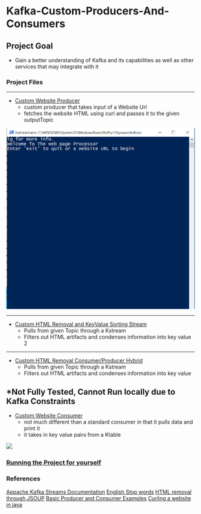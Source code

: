 # Kafka-Custom-Producers-And-Consumers

## Project Goal
- Gain a better understanding of Kafka and its capabilities as well as other services that may integrate with it

### Project Files
-------------
- [Custom Website Producer](KafkaCustoms/src/main/java/edu/nwmsu/indStudy/kafka/fraudDetector/WebsiteProcesserProducer.java)
  - custom producer that takes input of a Website Url
  - fetches the website HTML using curl and passes it to the given outputTopic

![](Kafka_Producer.PNG)


-------------
- [Custom HTML Removal and KeyValue Sorting Stream](KafkaCustoms/src/main/java/edu/nwmsu/indStudy/kafka/fraudDetector/WebsiteWordCountFilterStream.java)
  - Pulls from given Topic through a Kstream
  - Filters out HTML artifacts and condenses information into key value 2


-------------
- [Custom HTML Removal Consumer/Producer Hybrid ](KafkaCustoms/src/main/java/edu/nwmsu/indStudy/kafka/fraudDetector/WebsiteHTMLRemovalCP.java)
  - Pulls from given Topic through a Kstream
  - Filters out HTML artifacts and condenses information into key value 

*Not Fully Tested, Cannot Run locally due to Kafka Constraints
-------------
- [Custom Website Consumer](KafkaCustoms/src/main/java/edu/nwmsu/indStudy/kafka/fraudDetector/WebsiteConsumer.java)
  - not much different than a standard consumer in that it pulls data and print it
  - it takes in key value pairs from a Ktable
  

![](Kafka_Output)

### [Running the Project for yourself](https://github.com/Sbennett99/Kafka-Custom-Producers-And-Consumers/blob/448637f8fc8252b3ff195d7cf820b1c3152ad00b/Getting_Started.md)

### References

[Appache Kafka Streams Documentation](https://kafka.apache.org/documentation/streams/)
[English Stop words](https://gist.github.com/sebleier/554280)
[HTML removal through JSOUP](https://stackoverflow.com/questions/240546/remove-html-tags-from-a-string/4095615)
[Basic Producer and Consumer Examples](https://github.com/denisecase/kafka-api/tree/master/src/main/java/com/spnotes/kafka/simple)
[Curling a website in java](https://www.baeldung.com/java-curl)
